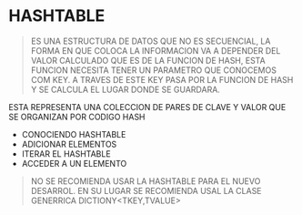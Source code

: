 # HASHTABLE
> ES UNA ESTRUCTURA DE DATOS QUE NO ES SECUENCIAL, LA FORMA EN QUE COLOCA LA INFORMACION VA A DEPENDER DEL VALOR CALCULADO QUE ES DE LA FUNCION DE HASH, ESTA FUNCION NECESITA TENER UN PARAMETRO QUE CONOCEMOS COM KEY. A TRAVES DE ESTE KEY PASA POR LA FUNCION DE HASH Y SE CALCULA EL LUGAR DONDE SE GUARDARA.

ESTA REPRESENTA UNA COLECCION DE PARES DE CLAVE Y VALOR QUE SE ORGANIZAN POR CODIGO HASH 


* CONOCIENDO HASHTABLE
* ADICIONAR ELEMENTOS
* ITERAR EL HASHTABLE
* ACCEDER A UN ELEMENTO


> NO SE RECOMIENDA USAR LA HASHTABLE PARA EL NUEVO DESARROL. EN SU LUGAR SE RECOMIENDA USAL LA CLASE GENERRICA DICTIONY<TKEY,TVALUE>

